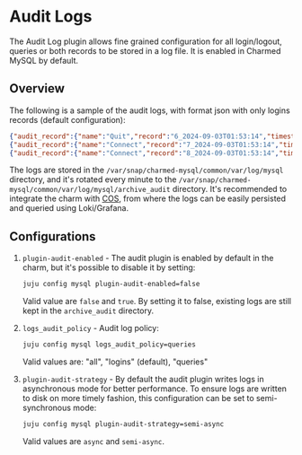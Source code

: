 # Audit Logs

The Audit Log plugin allows fine grained configuration for all login/logout, queries or both records to be stored in a log file. It is enabled in Charmed MySQL by default.

## Overview
The following is a sample of the audit logs, with format json with only logins records (default configuration):

```json
{"audit_record":{"name":"Quit","record":"6_2024-09-03T01:53:14","timestamp":"2024-09-03T01:53:33Z","connection_id":"992","status":0,"user":"clusteradmin","priv_user":"clusteradmin","os_login":"","proxy_user":"","host":"localhost","ip":"","db":""}}
{"audit_record":{"name":"Connect","record":"7_2024-09-03T01:53:14","timestamp":"2024-09-03T01:53:33Z","connection_id":"993","status":1156,"user":"","priv_user":"","os_login":"","proxy_user":"","host":"juju-da2225-8","ip":"10.207.85.214","db":""}}
{"audit_record":{"name":"Connect","record":"8_2024-09-03T01:53:14","timestamp":"2024-09-03T01:53:33Z","connection_id":"994","status":0,"user":"serverconfig","priv_user":"serverconfig","os_login":"","proxy_user":"","host":"juju-da2225-8","ip":"10.207.85.214","db":""}} 
```

The logs are stored in the `/var/snap/charmed-mysql/common/var/log/mysql` directory, and it's rotated
every minute to the `/var/snap/charmed-mysql/common/var/log/mysql/archive_audit` directory.
It's recommended to integrate the charm with [COS](/t/9900), from where the logs can be easily persisted and queried using Loki/Grafana.

## Configurations

1. `plugin-audit-enabled` - The audit plugin is enabled by default in the charm, but it's possible to disable it by setting:

    ```bash
    juju config mysql plugin-audit-enabled=false
    ```
    Valid value are `false` and `true`. By setting it to false, existing logs are still kept in the `archive_audit` directory.

1. `logs_audit_policy` - Audit log policy:

    ```bash
    juju config mysql logs_audit_policy=queries
    ```
    Valid values are: "all", "logins" (default), "queries"

1. `plugin-audit-strategy` - By default the audit plugin writes logs in asynchronous mode for better performance.
    To ensure logs are written to disk on more timely fashion, this configuration can be set to semi-synchronous mode:

    ```bash
    juju config mysql plugin-audit-strategy=semi-async
    ```
    Valid values are `async` and `semi-async`.